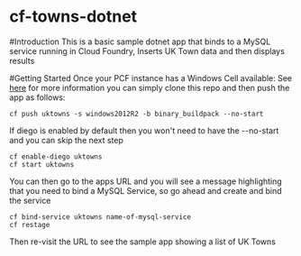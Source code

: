 # cf-towns-dotnet
#Introduction
This is a basic sample dotnet app that binds to a MySQL service running in Cloud Foundry, Inserts UK Town data and then displays results

#Getting Started
Once your PCF instance has a Windows Cell available: See [here](http://docs.pivotal.io/pivotalcf/opsguide/deploying-diego.html) for more information you can simply clone this repo and then push the app as follows:
```
cf push uktowns -s windows2012R2 -b binary_buildpack --no-start
```
If diego is enabled by default then you won't need to have the --no-start and you can skip the next step
```
cf enable-diego uktowns
cf start uktowns
```
You can then go to the apps URL and you will see a message highlighting that you need to bind a MySQL Service, so go ahead and create and bind the service 
```
cf bind-service uktowns name-of-mysql-service
cf restage
```
Then re-visit the URL to see the sample app showing a list of UK Towns




